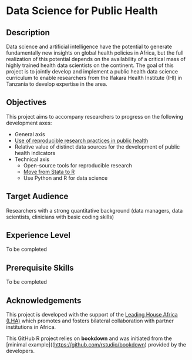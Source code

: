 # Data Science for Public Health

## Description

Data science and artificial intelligence have the potential to generate fundamentally new insights on global health policies in Africa, but the full realization of this potential depends on the availability of a critical mass of highly trained health data scientists on the continent. The goal of this project is to jointly develop and implement a public health data science curriculum to enable researchers from the Ifakara Health Institute (IHI) in Tanzania to develop expertise in the area.

## Objectives

This project aims to accompany researchers to progress on the following development axes:

* General axis
*   [Use of reproducible research practices in public health](https://github.com/Thaliehln/ds4ph/wiki/Reproducible-Public-Health-Research)
*   Relative value of distinct data sources for the development of public health indicators
* Technical axis
  * Open-source tools for reproducible research
  * [Move from Stata to R](https://github.com/Thaliehln/ds4ph/wiki/Moving-from-Stata-to-R)
  * Use Python and R for data science

## Target Audience

Researchers with a strong quantitative background (data managers, data scientists, clinicians with basic coding skills)

## Experience Level

To be completed

## Prerequisite Skills

To be completed

## Acknowledgements

This project is developed with the support of the [Leading House Africa (LHA)](https://www.swisstph.ch/en/research/leading-house-africa/) which promotes and fosters bilateral collaboration with partner institutions in Africa.

This GitHub R project relies on **bookdown** and was initiated from the [minimal example]((https://github.com/rstudio/bookdown) provided by the developers.
